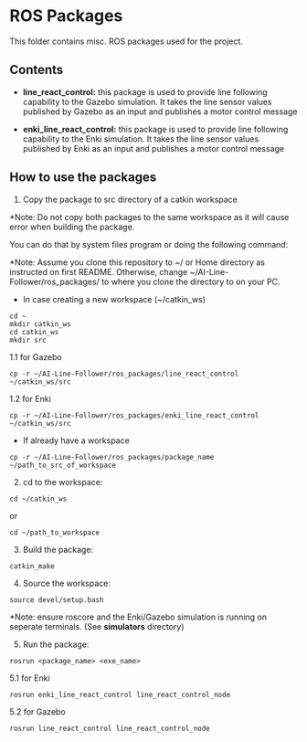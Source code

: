 # ROS Packages

This folder contains misc. ROS packages used for the project.

## Contents

* __line_react_control:__ this package is used to provide line following capability to the Gazebo simulation. It takes the line sensor values published by Gazebo as an input and publishes a motor control message

* __enki_line_react_control:__ this package is used to provide line following capability to the Enki simulation. It takes the line sensor values published by Enki as an input and publishes a motor control message

## How to use the packages

1. Copy the package to src directory of a catkin workspace

*Note: Do not copy both packages to the same workspace as it will cause error when building the package.

You can do that by system files program or doing the following command:

*Note: Assume you clone this repository to ~/ or Home directory as instructed on first README. Otherwise, change ~/AI-Line-Follower/ros_packages/ to where you clone the directory to on your PC.

* In case creating a new workspace (~/catkin_ws)
```
cd ~
mkdir catkin_ws
cd catkin_ws
mkdir src
```
1.1 for Gazebo
```
cp -r ~/AI-Line-Follower/ros_packages/line_react_control ~/catkin_ws/src
```
1.2 for Enki
```
cp -r ~/AI-Line-Follower/ros_packages/enki_line_react_control ~/catkin_ws/src
```
* If already have a workspace
```
cp -r ~/AI-Line-Follower/ros_packages/package_name ~/path_to_src_of_workspace
```
2. cd to the workspace:
```
cd ~/catkin_ws
```
or
```
cd ~/path_to_workspace
```
3. Build the package:
```
catkin_make
```
4. Source the workspace:
```
source devel/setup.bash
```

*Note: ensure roscore and the Enki/Gazebo simulation is running on seperate terminals. (See __simulators__ directory)

5. Run the package:
```
rosrun <package_name> <exe_name>
```
5.1 for Enki
```
rosrun enki_line_react_control line_react_control_node
```
5.2 for Gazebo
```
rosrun line_react_control line_react_control_node
```
